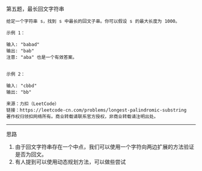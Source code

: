 第五题，最长回文字符串

```
给定一个字符串 s，找到 s 中最长的回文子串。你可以假设 s 的最大长度为 1000。

示例 1：

输入: "babad"
输出: "bab"
注意: "aba" 也是一个有效答案。


示例 2：

输入: "cbbd"
输出: "bb"

来源：力扣（LeetCode）
链接：https://leetcode-cn.com/problems/longest-palindromic-substring
著作权归领扣网络所有。商业转载请联系官方授权，非商业转载请注明出处。
```

---- 
思路

1. 由于回文字符串存在一个中点，我们可以使用一个字符向两边扩展的方法验证是否为回文。
2. 有人提到可以使用动态规划方法，可以做些尝试